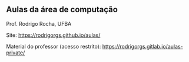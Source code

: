 ## Aulas da área de computação

Prof. Rodrigo Rocha, UFBA

Site: <https://rodrigorgs.github.io/aulas/>

Material do professor (acesso restrito): <https://rodrigorgs.gitlab.io/aulas-private/>

